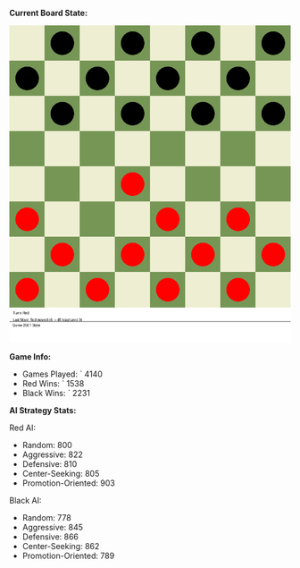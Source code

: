 
**Current Board State:**  
<!-- START_GIF -->
![Checkers Game](./checkers_game.gif)
<!-- END_GIF -->

**Game Info:**  
- Games Played: `<!-- GAMES_PLAYED --> 4140
- Red Wins: `<!-- RED_WINS --> 1538
- Black Wins: `<!-- BLACK_WINS --> 2231

<!-- AI_STATS -->
**AI Strategy Stats:**

Red AI:
- Random: 800
- Aggressive: 822
- Defensive: 810
- Center-Seeking: 805
- Promotion-Oriented: 903

Black AI:
- Random: 778
- Aggressive: 845
- Defensive: 866
- Center-Seeking: 862
- Promotion-Oriented: 789
